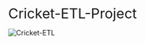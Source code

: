 <span style="font-size:2.0em;">Cricket-ETL-Project</span>

![Cricket-ETL](https://github.com/Himanshu-atreus/Cricket-ETL-Analytics/assets/147393154/9895fb2d-cda5-4eb4-9e07-ed22f587ffeb)
